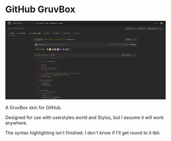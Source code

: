 # GitHub GruvBox

![Screenshot](screenshot.png)

A GruvBox skin for GitHub.

Designed for use with userstyles.world and Stylus, but I assume it will work anywhere.

The syntax highlighting isn't finished. I don't know if I'll get round to it tbh.
